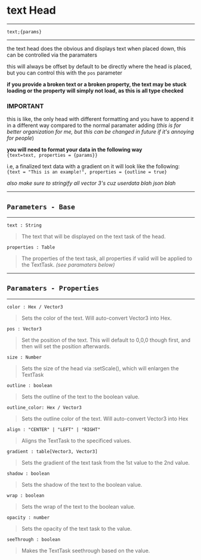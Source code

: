 # text Head
-----
`text;{params}`

-----
the text head does the obvious and displays text when placed down, this can be controlled via the paramaters

this will always be offset by default to be directly where the head is placed, but you can control this with the `pos` parameter

<b>if you provide a broken text or a broken property, the text may be stuck loading or the property will simply not load, as this is all type checked</b>

### IMPORTANT
this is like, the only head with different formatting and you have to append it in a different way compared to the normal paramater adding (<i>this is for better organization for me, but this can be changed in future if it's annoying for people</i>)

<b>you will need to format your data in the following way</b><br>
`{text=text, properties = {params}}`

i.e, a finalized text data with a gradient on it will look like the following:
<br>
`{text = "This is an example!", properties = {outline = true}`

<i>also make sure to stringify all vector 3's cuz userdata blah json blah</i>

-----
`Parameters - Base`
-----
-----
`text : String`
> The text that will be displayed on the text task of the head.

`properties : Table`
> The properties of the text task, all properties if valid will be applied to the TextTask. <i>(see paramaters below)</i>

---
`Paramaters - Properties`
----
----
`color : Hex / Vector3`
> Sets the color of the text. Will auto-convert Vector3 into Hex.

`pos : Vector3`
> Set the position of the text. This will default to 0,0,0 though first, and then will set the position afterwards.

`size : Number`
> Sets the size of the head via :setScale(), which will enlargen the TextTask

`outline : boolean`
> Sets the outline of the text to the boolean value.

`outline_color: Hex / Vector3`
> Sets the outline color of the text. Will auto-convert Vector3 into Hex

`align : "CENTER" | "LEFT" | "RIGHT"`
> Aligns the TextTask to the specificed values.

`gradient : table[Vector3, Vector3]`
> Sets the gradient of the text task from the 1st value to the 2nd value.

`shadow : boolean`
> Sets the shadow of the text to the boolean value.

`wrap : boolean`
> Sets the wrap of the text to the boolean value.

`opacity : number`
> Sets the opacity of the text task to the value.

`seeThrough : boolean`
> Makes the TextTask seethrough based on the value.